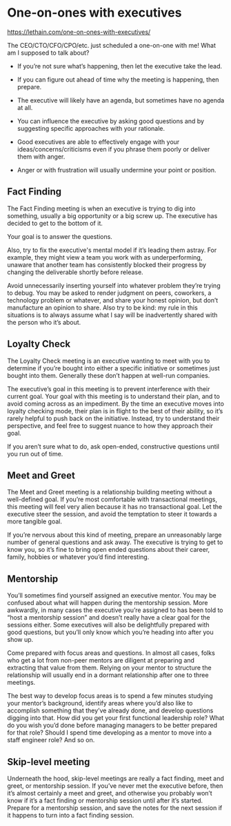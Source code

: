 # One-on-ones with executives

https://lethain.com/one-on-ones-with-executives/

The CEO/CTO/CFO/CPO/etc. just scheduled a one-on-one with me! What am I supposed to talk about? 

* If you’re not sure what’s happening, then let the executive take the lead.

* If you can figure out ahead of time why the meeting is happening, then prepare.
 
* The executive will likely have an agenda, but sometimes have no agenda at all.
 
* You can influence the executive by asking good questions and by suggesting specific approaches with your rationale.
 
* Good executives are able to effectively engage with your ideas/concerns/criticisms even if you phrase them poorly or deliver them with anger. 
  
* Anger or with frustration will usually undermine your point or position.


## Fact Finding

The Fact Finding meeting is when an executive is trying to dig into something, usually a big opportunity or a big screw up. The executive has decided to get to the bottom of it.

Your goal is to answer the questions. 

Also, try to fix the executive's mental model if it’s leading them astray. For example, they might view a team you work with as underperforming, unaware that another team has consistently blocked their progress by changing the deliverable shortly before release. 

Avoid unnecessarily inserting yourself into whatever problem they’re trying to debug. You may be asked to render judgment on peers, coworkers, a technology problem or whatever, and share your honest opinion, but don’t manufacture an opinion to share. Also try to be kind: my rule in this situations is to always assume what I say will be inadvertently shared with the person who it’s about.

## Loyalty Check

The Loyalty Check meeting is an executive wanting to meet with you to determine if you’re bought into either a specific initiative or sometimes just bought into them. Generally these don’t happen at well-run companies.

The executive’s goal in this meeting is to prevent interference with their current goal. Your goal with this meeting is to understand their plan, and to avoid coming across as an impediment. By the time an executive moves into loyalty checking mode, their plan is in flight to the best of their ability, so it’s rarely helpful to push back on the initiative. Instead, try to understand their perspective, and feel free to suggest nuance to how they approach their goal.

If you aren’t sure what to do, ask open-ended, constructive questions until you run out of time.

## Meet and Greet

The Meet and Greet meeting is a relationship building meeting without a well-defined goal. If you’re most comfortable with transactional meetings, this meeting will feel very alien because it has no transactional goal. Let the executive steer the session, and avoid the temptation to steer it towards a more tangible goal. 

If you’re nervous about this kind of meeting, prepare an unreasonably large number of general questions and ask away. The executive is trying to get to know you, so it’s fine to bring open ended questions about their career, family, hobbies or whatever you’d find interesting.

## Mentorship

You’ll sometimes find yourself assigned an executive mentor. You may be confused about what will happen during the mentorship session. More awkwardly, in many cases the executive you’re assigned to has been told to “host a mentorship session” and doesn’t really have a clear goal for the sessions either. Some executives will also be delightfully prepared with good questions, but you’ll only know which you’re heading into after you show up.

Come prepared with focus areas and questions. In almost all cases, folks who get a lot from non-peer mentors are diligent at preparing and extracting that value from them. Relying on your mentor to structure the relationship will usually end in a dormant relationship after one to three meetings.

The best way to develop focus areas is to spend a few minutes studying your mentor’s background, identify areas where you’d also like to accomplish something that they’ve already done, and develop questions digging into that. How did you get your first functional leadership role? What do you wish you’d done before managing managers to be better prepared for that role? Should I spend time developing as a mentor to move into a staff engineer role? And so on.

## Skip-level meeting

Underneath the hood, skip-level meetings are really a fact finding, meet and greet, or mentorship session. If you’ve never met the executive before, then it’s almost certainly a meet and greet, and otherwise you probably won’t know if it’s a fact finding or mentorship session until after it’s started. Prepare for a mentorship session, and save the notes for the next session if it happens to turn into a fact finding session.
